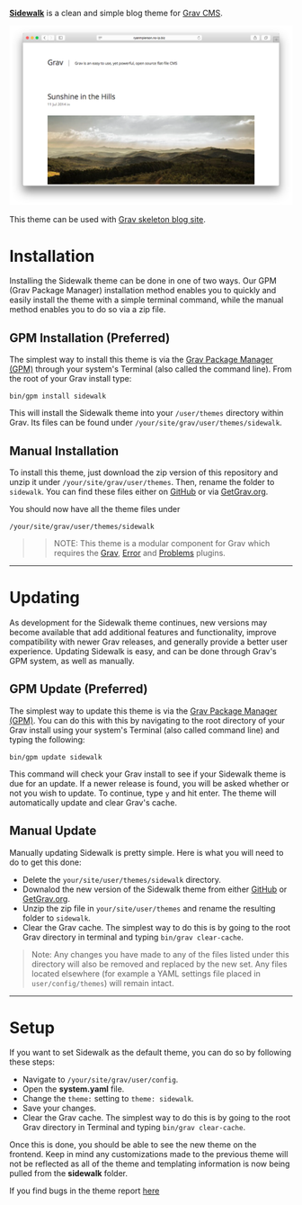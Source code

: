 [__Sidewalk__](https://github.com/DarrylDias/Sidewalk) is a clean and simple blog theme for [Grav CMS](http://getgrav.org).

![Sidewalk](assets/readme_1.png)

This theme can be used with [Grav skeleton blog site](https://github.com/getgrav/grav-skeleton-blog-site).

# Installation

Installing the Sidewalk theme can be done in one of two ways. Our GPM (Grav Package Manager) installation method enables you to quickly and easily install the theme with a simple terminal command, while the manual method enables you to do so via a zip file. 

## GPM Installation (Preferred)

The simplest way to install this theme is via the [Grav Package Manager (GPM)](http://learn.getgrav.org/advanced/grav-gpm) through your system's Terminal (also called the command line).  From the root of your Grav install type:

    bin/gpm install sidewalk

This will install the Sidewalk theme into your `/user/themes` directory within Grav. Its files can be found under `/your/site/grav/user/themes/sidewalk`.

## Manual Installation

To install this theme, just download the zip version of this repository and unzip it under `/your/site/grav/user/themes`. Then, rename the folder to `sidewalk`. You can find these files either on [GitHub](https://github.com/getgrav/grav-theme-sidewalk) or via [GetGrav.org](http://getgrav.org/downloads/themes).

You should now have all the theme files under

    /your/site/grav/user/themes/sidewalk

>> NOTE: This theme is a modular component for Grav which requires the [Grav](http://github.com/getgrav/grav), [Error](https://github.com/getgrav/grav-theme-error) and [Problems](https://github.com/getgrav/grav-plugin-problems) plugins.

---

# Updating

As development for the Sidewalk theme continues, new versions may become available that add additional features and functionality, improve compatibility with newer Grav releases, and generally provide a better user experience. Updating Sidewalk is easy, and can be done through Grav's GPM system, as well as manually.

## GPM Update (Preferred)

The simplest way to update this theme is via the [Grav Package Manager (GPM)](http://learn.getgrav.org/advanced/grav-gpm). You can do this with this by navigating to the root directory of your Grav install using your system's Terminal (also called command line) and typing the following:

    bin/gpm update sidewalk

This command will check your Grav install to see if your Sidewalk theme is due for an update. If a newer release is found, you will be asked whether or not you wish to update. To continue, type `y` and hit enter. The theme will automatically update and clear Grav's cache.

## Manual Update

Manually updating Sidewalk is pretty simple. Here is what you will need to do to get this done:

* Delete the `your/site/user/themes/sidewalk` directory.
* Downalod the new version of the Sidewalk theme from either [GitHub](https://github.com/getgrav/grav-plugin-sidewalk) or [GetGrav.org](http://getgrav.org/downloads/themes#extras).
* Unzip the zip file in `your/site/user/themes` and rename the resulting folder to `sidewalk`.
* Clear the Grav cache. The simplest way to do this is by going to the root Grav directory in terminal and typing `bin/grav clear-cache`.

> Note: Any changes you have made to any of the files listed under this directory will also be removed and replaced by the new set. Any files located elsewhere (for example a YAML settings file placed in `user/config/themes`) will remain intact.

---

# Setup

If you want to set Sidewalk as the default theme, you can do so by following these steps:

* Navigate to `/your/site/grav/user/config`.
* Open the **system.yaml** file.
* Change the `theme:` setting to `theme: sidewalk`.
* Save your changes.
* Clear the Grav cache. The simplest way to do this is by going to the root Grav directory in Terminal and typing `bin/grav clear-cache`.

Once this is done, you should be able to see the new theme on the frontend. Keep in mind any customizations made to the previous theme will not be reflected as all of the theme and templating information is now being pulled from the **sidewalk** folder.

If you find bugs in the theme report [here](https://github.com/DarrylDias/Sidewalk/issues)
